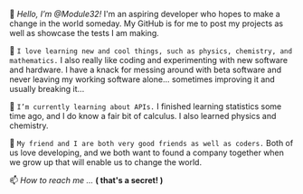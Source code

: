 👋 _Hello, I’m @Module32!_ I'm an aspiring developer who hopes to make a change in the world someday. My GitHub is for me to post my projects as well as showcase the tests I am making.

👀 `I love learning new and cool things, such as physics, chemistry, and mathematics.` I also really like coding and experimenting with new software and hardware. I have a knack for messing around with beta software and never leaving my working software alone... sometimes improving it and usually breaking it...

🌱 `I’m currently learning about APIs.` I finished learning statistics some time ago, and I do know a fair bit of calculus. I also learned physics and chemistry.

💞️ `My friend and I are both very good friends as well as coders.` Both of us love developing, and we both want to found a company together when we grow up that will enable us to change the world.

📫 _How to reach me ..._
**( that's a secret! )**

<!---
Module32/Module32 is a ✨ special ✨ repository because its `README.md` (this file) appears on your GitHub profile.
You can click the Preview link to take a look at your changes.
--->
